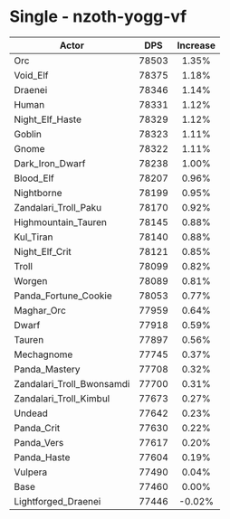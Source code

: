 # Single - nzoth-yogg-vf
| Actor | DPS | Increase |
|---|:---:|:---:|
|Orc|78503|1.35%|
|Void_Elf|78375|1.18%|
|Draenei|78346|1.14%|
|Human|78331|1.12%|
|Night_Elf_Haste|78329|1.12%|
|Goblin|78323|1.11%|
|Gnome|78322|1.11%|
|Dark_Iron_Dwarf|78238|1.00%|
|Blood_Elf|78207|0.96%|
|Nightborne|78199|0.95%|
|Zandalari_Troll_Paku|78170|0.92%|
|Highmountain_Tauren|78145|0.88%|
|Kul_Tiran|78140|0.88%|
|Night_Elf_Crit|78121|0.85%|
|Troll|78099|0.82%|
|Worgen|78089|0.81%|
|Panda_Fortune_Cookie|78053|0.77%|
|Maghar_Orc|77959|0.64%|
|Dwarf|77918|0.59%|
|Tauren|77897|0.56%|
|Mechagnome|77745|0.37%|
|Panda_Mastery|77708|0.32%|
|Zandalari_Troll_Bwonsamdi|77700|0.31%|
|Zandalari_Troll_Kimbul|77673|0.27%|
|Undead|77642|0.23%|
|Panda_Crit|77630|0.22%|
|Panda_Vers|77617|0.20%|
|Panda_Haste|77604|0.19%|
|Vulpera|77490|0.04%|
|Base|77460|0.00%|
|Lightforged_Draenei|77446|-0.02%|
